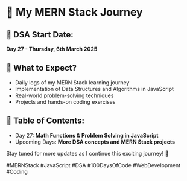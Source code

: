 # 🚀 My MERN Stack Journey

## 📅 DSA Start Date:
**Day 27 - Thursday, 6th March 2025**

## 📌 What to Expect?
- Daily logs of my MERN Stack learning journey
- Implementation of Data Structures and Algorithms in JavaScript
- Real-world problem-solving techniques
- Projects and hands-on coding exercises

## 📂 Table of Contents:
- Day 27: **Math Functions & Problem Solving in JavaScript**
- Upcoming Days: **More DSA concepts and MERN Stack projects**

Stay tuned for more updates as I continue this exciting journey! 🚀

#MERNStack #JavaScript #DSA #100DaysOfCode #WebDevelopment #Coding
